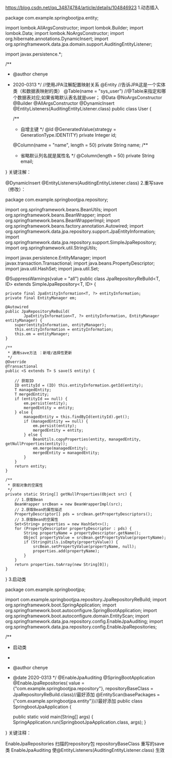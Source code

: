 https://blog.csdn.net/qq_34874784/article/details/104846923
1.动态插入

package com.example.springbootjpa.entity;
 
import lombok.AllArgsConstructor;
import lombok.Builder;
import lombok.Data;
import lombok.NoArgsConstructor;
import org.hibernate.annotations.DynamicInsert;
import org.springframework.data.jpa.domain.support.AuditingEntityListener;
 
import javax.persistence.*;
 
/**
 * @author chenye
 * 2020-0313
 */
//使用JPA注解配置映射关系
@Entity //告诉JPA这是一个实体类（和数据表映射的类）
@Table(name = "sys_user") //@Table来指定和哪个数据表对应;如果省略默认表名就是user；
@Data
@NoArgsConstructor
@Builder
@AllArgsConstructor
@DynamicInsert
@EntityListeners(AuditingEntityListener.class)
public class User {
 
    /**
     * 自增主键
     */
    @Id
    @GeneratedValue(strategy = GenerationType.IDENTITY)
    private Integer id;
 
    @Column(name = "name", length = 50)
    private String name;
    /**
     * 省略默认列名就是属性名
     */
    @Column(length = 50)
    private String email;
 
}
关键注解：

@DynamicInsert
@EntityListeners(AuditingEntityListener.class)
2.重写save（修改）：

package com.example.springbootjpa.repository;
 
import org.springframework.beans.BeanUtils;
import org.springframework.beans.BeanWrapper;
import org.springframework.beans.BeanWrapperImpl;
import org.springframework.beans.factory.annotation.Autowired;
import org.springframework.data.jpa.repository.support.JpaEntityInformation;
import org.springframework.data.jpa.repository.support.SimpleJpaRepository;
import org.springframework.util.StringUtils;
 
import javax.persistence.EntityManager;
import javax.transaction.Transactional;
import java.beans.PropertyDescriptor;
import java.util.HashSet;
import java.util.Set;
 
@SuppressWarnings(value = "all")
public class JpaRepositoryReBuild<T, ID> extends SimpleJpaRepository<T, ID> {
 
    private final JpaEntityInformation<T, ?> entityInformation;
    private final EntityManager em;
 
    @Autowired
    public JpaRepositoryReBuild(
            JpaEntityInformation<T, ?> entityInformation, EntityManager entityManager) {
        super(entityInformation, entityManager);
        this.entityInformation = entityInformation;
        this.em = entityManager;
    }
 
    /**
     * 通用save方法 ：新增/选择性更新
     */
    @Override
    @Transactional
    public <S extends T> S save(S entity) {
 
        // 获取ID
        ID entityId = (ID) this.entityInformation.getId(entity);
        T managedEntity;
        T mergedEntity;
        if (entityId == null) {
            em.persist(entity);
            mergedEntity = entity;
        } else {
            managedEntity = this.findById(entityId).get();
            if (managedEntity == null) {
                em.persist(entity);
                mergedEntity = entity;
            } else {
                BeanUtils.copyProperties(entity, managedEntity, getNullProperties(entity));
                em.merge(managedEntity);
                mergedEntity = managedEntity;
            }
        }
        return entity;
    }
 
    /**
     * 获取对象的空属性
     */
    private static String[] getNullProperties(Object src) {
        // 1.获取Bean
        BeanWrapper srcBean = new BeanWrapperImpl(src);
        // 2.获取Bean的属性描述
        PropertyDescriptor[] pds = srcBean.getPropertyDescriptors();
        // 3.获取Bean的空属性
        Set<String> properties = new HashSet<>();
        for (PropertyDescriptor propertyDescriptor : pds) {
            String propertyName = propertyDescriptor.getName();
            Object propertyValue = srcBean.getPropertyValue(propertyName);
            if (StringUtils.isEmpty(propertyValue)) {
                srcBean.setPropertyValue(propertyName, null);
                properties.add(propertyName);
            }
        }
        return properties.toArray(new String[0]);
    }
}
3.启动类

package com.example.springbootjpa;
 
import com.example.springbootjpa.repository.JpaRepositoryReBuild;
import org.springframework.boot.SpringApplication;
import org.springframework.boot.autoconfigure.SpringBootApplication;
import org.springframework.boot.autoconfigure.domain.EntityScan;
import org.springframework.data.jpa.repository.config.EnableJpaAuditing;
import org.springframework.data.jpa.repository.config.EnableJpaRepositories;
 
/**
 * 启动类
 *
 * @author chenye
 * @date 2020-0313
 */
@EnableJpaAuditing
@SpringBootApplication
@EnableJpaRepositories(
        value = {"com.example.springbootjpa.repository"},
        repositoryBaseClass = JpaRepositoryReBuild.class)//最好添加
@EntityScan(basePackages = {"com.example.springbootjpa.entity"})//最好添加
public class SpringbootJpaApplication {
 
    public static void main(String[] args) {
        SpringApplication.run(SpringbootJpaApplication.class, args);
    }
 
}
关键注释：

EnableJpaRepositories 扫描的repository包
repositoryBaseClass 重写的save类
EnableJpaAuditing 使@EntityListeners(AuditingEntityListener.class) 生效
